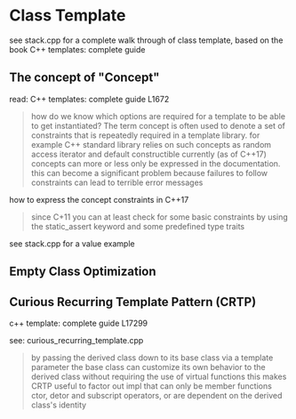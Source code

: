 # Class Template

see stack.cpp for a complete walk through of class template, based on 
the book C++ templates: complete guide

## The concept of "Concept"

read: C++ templates: complete guide L1672

> how do we know which options are required for a template to be able to
> get instantiated? The term concept is often used to denote a set of
> constraints that is repeatedly required in a template library.
> for example C++ standard library relies on such concepts as random access
> iterator and default constructible
> currently (as of C++17) concepts can more or less only be expressed in 
> the documentation.
> this can become a significant problem because failures to follow constraints
> can lead to terrible error messages

how to express the concept constraints in C++17

> since C+11 you can at least check for some basic constraints by using the
> static_assert keyword and some predefined type traits

see stack.cpp for a value example

## Empty Class Optimization

## Curious Recurring Template Pattern (CRTP)

c++ template: complete guide L17299

see: curious_recurring_template.cpp

> by passing the derived class down to its base class via a template parameter
> the base class can customize its own behavior to the derived class without
> requiring the use of virtual functions
> this makes CRTP useful to factor out impl that can only be member functions
> ctor, detor and subscript operators, or are dependent on the derived class's
> identity
